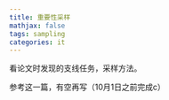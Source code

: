 ```yaml
---
title: 重要性采样
mathjax: false
tags: sampling
categories: it
---
```

看论文时发现的支线任务，采样方法。

<!--more-->

参考这一篇，有空再写（10月1日之前完成c）